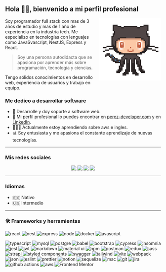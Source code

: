 ## Hola 👋🏻, bienvenido a mi perfil profesional

<img src="https://raw.githubusercontent.com/lgzarturo/lgzarturo/master/assets/87202985-820dcb80-c2b6-11ea-9f56-7ec461c497c3.gif" alt="GitHub" style="float: right;" align="right" />

Soy programador full stack con mas de 3 años de estudio y mas de 1 año de experiencia en la industria tech. Me especializo en tecnologías con lenguajes como JavaSvascript, NestJS, Express y React.

> Soy una persona autodidacta que se apasiona por aprender más sobre programación, tecnología y ciencias.

Tengo sólidos conocimientos en desarrollo web, experiencia de usuarios y trabajo en equipo.

### Me dedico a desarrollar software

- 💼 Desarrolle y doy soporte a software web.
- 🤺 Mi perfil profesional lo puedes encontrar en [perez-developer.com](https://perez-developer-page.web.app) y en [LinkedIn](https://www.linkedin.com/in/eduardo-enrique-p%C3%A9rez-salcedo-792136211/).
- 👨🏻‍🔬 Actualmente estoy aprendiendo sobre aws e ingles.
- 📊 Soy entusiasta y me apasiona el constante aprendizaje de nuevas tecnologías.

---

### Mis redes sociales

<p align='center'>
  <a href="mailto:a.eduardoperez.fp2019@gmail.com" target="_blank"><img src="https://img.shields.io/badge/Gmail-D14836?style=for-the-badge&logo=gmail&logoColor=white"/> </a>
  <a href="https://github.com/Eduardo-Perez17" target="_blank"><img src="https://img.shields.io/badge/GitHub-100000?style=for-the-badge&logo=github&logoColor=white"/> </a>
  <a href="https://www.instagram.com/srperez23/" target="_blank"><img src="https://img.shields.io/badge/Instagram-E4405F?style=for-the-badge&logo=instagram&logoColor=white"/> </a>
  <a href="https://www.linkedin.com/in/eduardo-enrique-p%C3%A9rez-salcedo-792136211/" target="_blank"><img src="https://img.shields.io/badge/LinkedIn-0077B5?style=for-the-badge&logo=linkedin&logoColor=white"/> </a>
</p>

---

### Idiomas

- 🇪🇸 Nativo
- 🇺🇸 Intermedio

---

### 🛠 Frameworks y herramientas

![react](https://img.shields.io/badge/React-20232A?style=for-the-badge&logo=react&logoColor=61DAFB)
![nest](https://img.shields.io/badge/nestjs-E0234E?style=for-the-badge&logo=nestjs&logoColor=white)
![express](https://img.shields.io/badge/Express%20js-000000?style=for-the-badge&logo=express&logoColor=white)
![node](https://img.shields.io/badge/Node%20js-339933?style=for-the-badge&logo=nodedotjs&logoColor=white)
![docker](https://img.shields.io/badge/Docker-2CA5E0?style=for-the-badge&logo=docker&logoColor=white)
![javascript](https://img.shields.io/badge/JavaScript-323330?style=for-the-badge&logo=javascript&logoColor=F7DF1E)

![typescript](https://img.shields.io/badge/TypeScript-007ACC?style=for-the-badge&logo=typescript&logoColor=white)
![mysql](https://img.shields.io/badge/MySQL-005C84?style=for-the-badge&logo=mysql&logoColor=white)
![postgre](https://img.shields.io/badge/PostgreSQL-316192?style=for-the-badge&logo=postgresql&logoColor=white)
![babel](https://img.shields.io/badge/Babel-F9DC3E?style=for-the-badge&logo=babel&logoColor=white)
![bootstrap](https://img.shields.io/badge/Bootstrap-563D7C?style=for-the-badge&logo=bootstrap&logoColor=white)
![cypress](https://img.shields.io/badge/Cypress-17202C?style=for-the-badge&logo=cypress&logoColor=white)
![insomnia](https://img.shields.io/badge/Insomnia-5849be?style=for-the-badge&logo=Insomnia&logoColor=white)
![jest](https://img.shields.io/badge/Jest-C21325?style=for-the-badge&logo=jest&logoColor=white)
![jwt](https://img.shields.io/badge/JWT-000000?style=for-the-badge&logo=JSON%20web%20tokens&logoColor=white)
![markdown](https://img.shields.io/badge/Markdown-000000?style=for-the-badge&logo=markdown&logoColor=white)
![material ui](https://img.shields.io/badge/Material%20UI-007FFF?style=for-the-badge&logo=mui&logoColor=white)
![npm](https://img.shields.io/badge/npm-CB3837?style=for-the-badge&logo=npm&logoColor=white)
![postman](https://img.shields.io/badge/Postman-FF6C37?style=for-the-badge&logo=Postman&logoColor=white)
![redux](https://img.shields.io/badge/Redux-593D88?style=for-the-badge&logo=redux&logoColor=white)
![sass](https://img.shields.io/badge/Sass-CC6699?style=for-the-badge&logo=sass&logoColor=white)
![strapi](https://img.shields.io/badge/strapi-2F2E8B?style=for-the-badge&logo=strapi&logoColor=white)
![styled components](https://img.shields.io/badge/styled--components-DB7093?style=for-the-badge&logo=styled-components&logoColor=white)
![swagger](https://img.shields.io/badge/Swagger-85EA2D?style=for-the-badge&logo=Swagger&logoColor=white)
![tailwind](https://img.shields.io/badge/Tailwind_CSS-38B2AC?style=for-the-badge&logo=tailwind-css&logoColor=white)
![vite](https://img.shields.io/badge/Vite-B73BFE?style=for-the-badge&logo=vite&logoColor=FFD62E)
![webpack](https://img.shields.io/badge/Webpack-8DD6F9?style=for-the-badge&logo=Webpack&logoColor=white)
![json](https://img.shields.io/badge/json-5E5C5C?style=for-the-badge&logo=json&logoColor=white)
![eslint](https://img.shields.io/badge/eslint-3A33D1?style=for-the-badge&logo=eslint&logoColor=white)
![prettier](https://img.shields.io/badge/prettier-1A2C34?style=for-the-badge&logo=prettier&logoColor=F7BA3E)
![notion](https://img.shields.io/badge/Notion-000000?style=for-the-badge&logo=notion&logoColor=white)
![sequelize](https://img.shields.io/badge/Sequelize-52B0E7?style=for-the-badge&logo=Sequelize&logoColor=white)
![mac](https://img.shields.io/badge/mac%20os-000000?style=for-the-badge&logo=apple&logoColor=white)
![git](https://img.shields.io/badge/GIT-E44C30?style=for-the-badge&logo=git&logoColor=white)
![jira](https://img.shields.io/badge/Jira-0052CC?style=for-the-badge&logo=Jira&logoColor=white)
![github actions](https://img.shields.io/badge/Github%20Actions-282a2e?style=for-the-badge&logo=githubactions&logoColor=367cfe)
![aws](https://img.shields.io/badge/Amazon_AWS-FF9900?style=for-the-badge&logo=amazonaws&logoColor=white)
![Frontend Mentor](https://img.shields.io/static/v1?style=for-the-badge&message=Frontend+Mentor&color=3F54A3&logo=Frontend+Mentor&logoColor=FFFFFF&label=)
